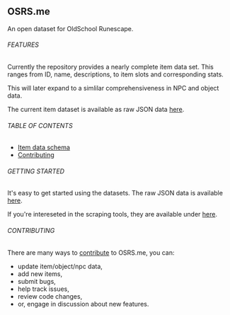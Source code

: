 ## OSRS.me
An open dataset for OldSchool Runescape.

###### FEATURES
Currently the repository provides a nearly complete item data set. This ranges from ID, name, descriptions, to item slots and corresponding stats.

This will later expand to a simlilar comprehensiveness in NPC and object data.

The current item dataset is available as raw JSON data [here](./data/items.json).

###### TABLE OF CONTENTS
- [Item data schema](./docs/data-organization.md)
- [Contributing](./.github/CONTRIBUTING.md)

###### GETTING STARTED
It's easy to get started using the datasets. The raw JSON data is available [here](./data/raw).

If you're intereseted in the scraping tools, they are available under [here](./data/tooling).

###### CONTRIBUTING
There are many ways to [contribute](./.github/CONTRIBUTING.md) to OSRS.me, you can:
- update item/object/npc data,
- add new items,
- submit bugs,
- help track issues,
- review code changes,
- or, engage in discussion about new features.

